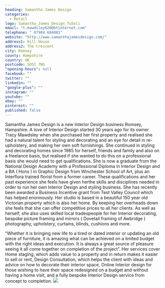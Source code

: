```yaml
---
heading: Samantha James Design
categories: 
  - Retail
logo: Samantha_James_Design_fu5oli
email: "t.mawdsley620@btinternet.com"
telephone: " 07984 684081"
website: "http://www.samanthajamesdesign.com/"
address1: Hill House
address2: The Crescent
city: Romsey
county: Hampshire
country: UK
postcode: SO51 7NG
"opening-hours": null
facebook: ""
twitter: ""
linkedin: ""
"google-plus": ""
instagram: ""
youtube: ""
ebay: ""
pinterest: ""
published: false
---
```


Samantha James Design is a new  Interior Design business Romsey, Hampshire.
A love of Interior Design started 30 years ago for its owner Tracy Mawdsley when she purchased her first property and realised she had a natural talent for styling and decorating and an eye for detail in  re-upholstery, and making her own soft furnishings.
She continued in styling and decorating homes since 1985 for herself, friends and family and also on a freelance basis, but realised if she wanted to do this on a professional basis she would need to get qualifications.
She is now a  graduate from the National Design Academy with a  Professional Diploma in Interior Design and  a  BA ( Hons ) in Graphic Design from Winchester School of Art,  plus an Interflora trained florist from a former career.  These qualifications and her past experience she feels have given herthe skills and disciplines  needed in order to run her own Interior Design and styling business.
She has recently been awarded a Business Incentive grant from Test Valley Council which has helped enormously.
Her studio is based in a beautiful 150 year old Victorian property which is also her home. By keeping her overheads down she feels that she can offer competitive prices to all her clients.
As well as herself, she also uses skilled local tradespeople for her Interior decorating, bespoke picture framing and mirrors ( Dovetail framing of Awbridge ) photography, upholstery, curtains, blinds, cushions and more.
 
 
“Whether it is bringing new life to a tired or dated interior or updating an old piece of furniture, it is amazing what can be achieved on a limited budget with the right ideas and execution. It is always a great source of pleasure seeing it all come together on completion of the project”.
Her services cover Home staging, which adds value to a property and in return makes it easier to sell or rent, Design Consultation, which helps the client with ideas and advice on how to decorate their interior space, Online Interior design for those wishing to have their space redesigned on a budget and without having a home visit, and a fully bespoke Interior Design service from concept to completion.
![]({{site.baseurl}}/SJD_Picture_wwb2s0)
